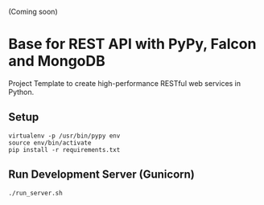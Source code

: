 (Coming soon)

# Base for REST API with PyPy, Falcon and MongoDB

Project Template to create high-performance RESTful web services in Python.


## Setup

```
virtualenv -p /usr/bin/pypy env
source env/bin/activate
pip install -r requirements.txt
```


## Run Development Server (Gunicorn)

```
./run_server.sh
```

